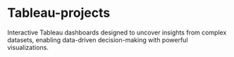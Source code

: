 # Tableau-projects
Interactive Tableau dashboards designed to uncover insights from complex datasets, enabling data-driven decision-making with powerful visualizations.
